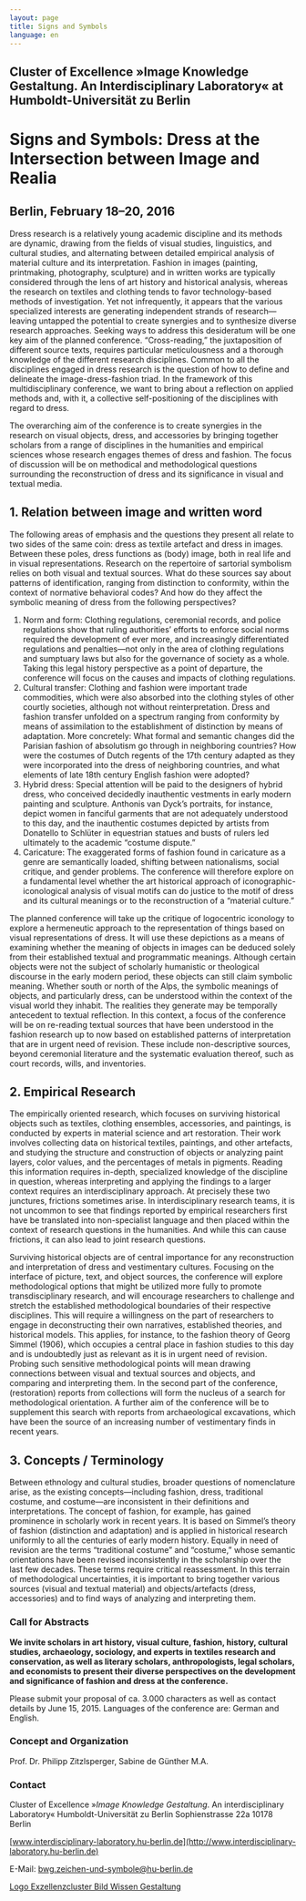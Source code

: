 ```yaml
---
layout: page
title: Signs and Symbols
language: en
---
```


## Cluster of Excellence »Image Knowledge Gestaltung. An Interdisciplinary Laboratory« at Humboldt-Universität zu Berlin

# Signs and Symbols: Dress at the Intersection between Image and Realia

## Berlin, February 18–20, 2016


Dress research is a relatively young academic discipline and its methods are dynamic, drawing from the fields of visual
studies, linguistics, and cultural studies, and alternating between detailed empirical analysis of material culture and
its interpretation. Fashion in images (painting, printmaking, photography, sculpture) and in written works are typically
considered through the lens of art history and historical analysis, whereas the research on textiles and clothing tends
to favor technology-based methods of investigation. Yet not infrequently, it appears that the various specialized
interests are generating independent strands of research—leaving untapped the potential to create synergies and to
synthesize diverse research approaches. Seeking ways to address this desideratum will be one key aim of the planned
conference. “Cross-reading,” the juxtaposition of different source texts, requires particular meticulousness and a
thorough knowledge of the different research disciplines. Common to all the disciplines engaged in dress research is the
question of how to define and delineate the image-dress-fashion triad. In the framework of this multidisciplinary
conference, we want to bring about a reflection on applied methods and, with it, a collective self-positioning of the
disciplines with regard to dress.

The overarching aim of the conference is to create synergies in the research on visual objects, dress, and accessories
by bringing together scholars from a range of disciplines in the humanities and empirical sciences whose research
engages themes of dress and fashion. The focus of discussion will be on methodical and methodological questions
surrounding the reconstruction of dress and its significance in visual and textual media.

## 1. Relation between image and written word

The following areas of emphasis and the questions they present all relate to two sides of the same coin: dress as
textile artefact and dress in images. Between these poles, dress functions as (body) image, both in real life and in
visual representations. Research on the repertoire of sartorial symbolism relies on both visual and textual sources.
What do these sources say about patterns of identification, ranging from distinction to conformity, within the context
of normative behavioral codes? And how do they affect the symbolic meaning of dress from the following perspectives?

1. Norm and form: Clothing regulations, ceremonial records, and police regulations show that ruling authorities’ efforts to enforce social norms required the development of ever more, and increasingly differentiated regulations and penalties—not only in the area of clothing regulations and sumptuary laws but also for the governance of society as a whole. Taking this legal history perspective as a point of departure, the conference will focus on the causes and impacts of clothing regulations.
2. Cultural transfer: Clothing and fashion were important trade commodities, which were also absorbed into the clothing styles of other courtly societies, although not without reinterpretation. Dress and fashion transfer unfolded on a spectrum ranging from conformity by means of assimilation to the establishment of distinction by means of adaptation. More concretely: What formal and semantic changes did the Parisian fashion of absolutism go through in neighboring countries? How were the costumes of Dutch regents of the 17th century adapted as they were incorporated into the dress of neighboring countries, and what elements of late 18th century English fashion were adopted?
3. Hybrid dress: Special attention will be paid to the designers of hybrid dress, who conceived decidedly inauthentic vestments in early modern painting and sculpture. Anthonis van Dyck’s portraits, for instance, depict women in fanciful garments that are not adequately understood to this day, and the inauthentic costumes depicted by artists from Donatello to Schlüter in equestrian statues and busts of rulers led ultimately to the academic “costume dispute.”
4. Caricature: The exaggerated forms of fashion found in caricature as a genre are semantically loaded, shifting between nationalisms, social critique, and gender problems. The conference will therefore explore on a fundamental level whether the art historical approach of iconographic-iconological analysis of visual motifs can do justice to the motif of dress and its cultural meanings or to the reconstruction of a “material culture.”

The planned conference will take up the critique of logocentric iconology to explore a hermeneutic approach to the
representation of things based on visual representations of dress. It will use these depictions as a means of examining
whether the meaning of objects in images can be deduced solely from their established textual and programmatic meanings.
Although certain objects were not the subject of scholarly humanistic or theological discourse in the early modern
period, these objects can still claim symbolic meaning. Whether south or north of the Alps, the symbolic meanings of
objects, and particularly dress, can be understood within the context of the visual world they inhabit. The realities
they generate may be temporally antecedent to textual reflection. In this context, a focus of the conference will be on
re-reading textual sources that have been understood in the fashion research up to now based on established patterns of
interpretation that are in urgent need of revision. These include non-descriptive sources, beyond ceremonial literature
and the systematic evaluation thereof, such as court records, wills, and inventories.

## 2. Empirical Research

The empirically oriented research, which focuses on surviving historical objects such as textiles, clothing ensembles,
accessories, and paintings, is conducted by experts in material science and art restoration. Their work involves
collecting data on historical textiles, paintings, and other artefacts, and studying the structure and construction of
objects or analyzing paint layers, color values, and the percentages of metals in pigments. Reading this information
requires in-depth, specialized knowledge of the discipline in question, whereas interpreting and applying the findings
to a larger context requires an interdisciplinary approach. At precisely these two junctures, frictions sometimes arise.
In interdisciplinary research teams, it is not uncommon to see that findings reported by empirical researchers first
have be translated into non-specialist language and then placed within the context of research questions in the
humanities. And while this can cause frictions, it can also lead to joint research questions. 

Surviving historical objects are of central importance for any reconstruction and interpretation of dress and
vestimentary cultures. Focusing on the interface of picture, text, and object sources, the conference will explore
methodological options that might be utilized more fully to promote transdisciplinary research, and will encourage
researchers to challenge and stretch the established methodological boundaries of their respective disciplines. This
will require a willingness on the part of researchers to engage in deconstructing their own narratives, established
theories, and historical models. This applies, for instance, to the fashion theory of Georg Simmel (1906), which
occupies a central place in fashion studies to this day and is undoubtedly just as relevant as it is in urgent need of
revision. Probing such sensitive methodological points will mean drawing connections between visual and textual sources
and objects, and comparing and interpreting them. In the second part of the conference, (restoration) reports from
collections will form the nucleus of a search for methodological orientation. A further aim of the conference will be to
supplement this search with reports from archaeological excavations, which have been the source of an increasing number
of vestimentary finds in recent years.

## 3. Concepts / Terminology

Between ethnology and cultural studies, broader questions of nomenclature arise, as the existing concepts—including
fashion, dress, traditional costume, and costume—are inconsistent in their definitions and interpretations. The concept
of fashion, for example, has gained prominence in scholarly work in recent years. It is based on Simmel’s theory of
fashion (distinction and adaptation) and is applied in historical research uniformly to all the centuries of early
modern history. Equally in need of revision are the terms “traditional costume” and “costume,” whose semantic
orientations have been revised inconsistently in the scholarship over the last few decades. These terms require critical
reassessment. In this terrain of methodological uncertainties, it is important to bring together various sources (visual
and textual material) and objects/artefacts (dress, accessories) and to find ways of analyzing and interpreting them.

### Call for Abstracts

**We invite scholars in art history, visual culture, fashion, history, cultural studies, archaeology, sociology, and
experts in textiles research and conservation, as well as literary scholars, anthropologists, legal scholars, and
economists to present their diverse perspectives on the development and significance of fashion and dress at the
conference.**

Please submit your proposal of ca. 3.000 characters as well as contact details by June 15, 2015.
Languages of the conference are: German and English.

### Concept and Organization

Prof. Dr. Philipp Zitzlsperger, Sabine de Günther M.A.

### Contact

Cluster of Excellence »_Image Knowledge Gestaltung_. An interdisciplinary Laboratory«
Humboldt-Universität zu Berlin
Sophienstrasse 22a
10178 Berlin

[www.interdisciplinary-laboratory.hu-berlin.de](http://www.interdisciplinary-laboratory.hu-berlin.de)

E-Mail: bwg.zeichen-und-symbole@hu-berlin.de

[Logo Exzellenzcluster Bild Wissen Gestaltung](images/bwg.png)
